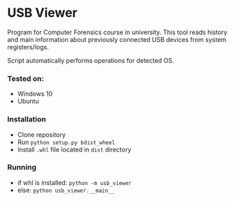 # USB Viewer

Program for Computer Forensics course in university. This tool reads history and main information about previously
connected USB devices from system registers/logs.

Script automatically performs operations for detected OS.

### Tested on:

- Windows 10
- Ubuntu

### Installation

- Clone repository
- Run `python setup.py bdist_wheel`
- Install `.whl` file located in `dist` directory

### Running

- if whl is installed: `python -m usb_viewer`
- else: `python usb_viewer.__main__`
